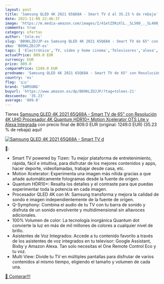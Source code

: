 ```yaml
---
layout: post
title: 'Samsung QLED 4K 2021 65Q68A - Smart TV d al 35.23 % de rebaja'
date: 2021-11-08 22:46:37
image: 'https://m.media-amazon.com/images/I/41etZ5RzXlL._SL500_._SL400_.jpg'
comments: true
category: ofertas
author: 'tole.es'
slug: 'B09KLZDJJP-es Samsung QLED 4K 2021 65Q68A - Smart TV de 65" con...'
sku: 'B09KLZDJJP-es'
tags: [ 'Electrónica','TV, vídeo y home cinema','Televisores','alexa','samsung', ]
actualPrice: 809.0 EUR
currency: EUR
price: 809.0
comparePrice: 1249.0 EUR
prodname: 'Samsung QLED 4K 2021 65Q68A - Smart TV de 65" con Resolución 4K UHD  Procesador 4K  Quantum HDR10+  Motion Xcelerator  OTS Lite y Alexa Integrada'
country: 'es'
flag: '🇪🇸'
brand: 'SAMSUNG'
buyurl: 'https://www.amazon.es/dp/B09KLZDJJP/?tag=tolees-21'
descuento: '35.23'
average: '809.0'
---
```


Tienes [Samsung QLED 4K 2021 65Q68A - Smart TV de 65" con Resolución 4K UHD  Procesador 4K  Quantum HDR10+  Motion Xcelerator  OTS Lite y Alexa Integrada](https://www.amazon.es/dp/B09KLZDJJP/?tag=tolees-21) con precio final de  809.0 EUR (original: 1249.0 EUR) (35.23 %  de rebaja) aqui!

[![Samsung QLED 4K 2021 65Q68A - Smart TV d](https://m.media-amazon.com/images/I/41etZ5RzXlL._SL500_._SL400_.jpg)](https://www.amazon.es/dp/B09KLZDJJP/?tag=tolees-21)

🔎:

- Smart TV powered by Tizen: Tu mejor plataforma de entretenimiento, rápida, fácil e intuitiva, para disfrutar de los mejores contenidos y apps, hacer deporte, videollamadas, trabajar desde casa, etc.
- Motion Xcelerator: Experimenta una imagen más nítida gracias a que añade automáticamente fotogramas desde la fuente de origen.
- Quantum HDR10+: Resalta los detalles y el contraste para que puedas experimentar toda la potencia en cada imagen.
- Procesador QLED 4K con IA: Samsung transforma y mejora la calidad de sondo e imagen independientemente de la fuente de origen.
- Q-Symphony: Combina el audio de tu TV con tu barra de sonido y disfruta de un sonido envolvente y multidimensional sin altavoces adicionales.
- 100% Volumen de color: La tecnología inorgánica Quantum dot convierte la luz en más de mil millones de colores a cualquier nivel de brillo.
- Asistentes de Voz Integrados: Accede a tu contenido favorito a través de los asistentes de voz integrados en tu televisor: Google Assistant, Bixby y Amazon Alexa. Tan solo necesitas el One Remote Control Eco y tu voz.
- Multi View: Divide tu TV en múltiples pantallas para disfrutar de varios contenidos al mismo tiempo, eligiendo el tamaño y volumen de cada una.

[🛒 Comprar!!!](https://www.amazon.es/dp/B09KLZDJJP/?tag=tolees-21)
